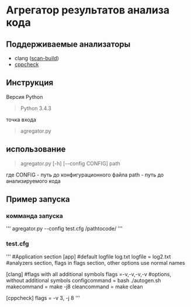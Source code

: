 # Агрегатор результатов анализа кода
## Поддерживаемые анализаторы
+ clang ([scan-build](http://clang-analyzer.llvm.org/scan-build.html))
+ [cppcheck](http://cppcheck.sourceforge.net/)

## Инструкция
Версия Python 

> Python 3.4.3

точка входа 

>	agregator.py

## использование

> agregator.py [-h] [--config CONFIG] path

где 
CONFIG - путь до конфигурационного файла
path - путь до анализируемого кода 

## Пример запуска
### комманда запуска 

''' 
   agregator.py --config test.cfg /pathtocode/ 
'''

### test.cfg

'''
 #Application section
 [app]
 #default logfile log.txt
 logfile = log2.txt
 #analyzers section, flags in flags section, other options use normal names
 
 [clang]
 #flags with all additional symbols
 flags =-v,-v,-v,-v
 #options, without additional symbols
 configcommand = bash ./autogen.sh
 makecommand = make -j8
 cleancommand = make clean
 
 [cppcheck]
 flags = -v 3, -j 8 
'''
